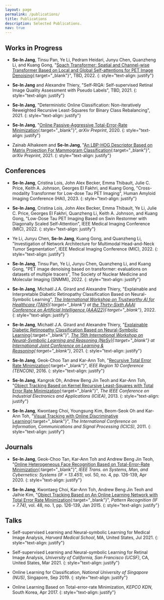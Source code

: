 ```yaml
---
layout: page
permalink: /publications/
title: Publications
description: Selected Publications.
nav: true
---
```




## Works in Progress
- **Se-In Jang**, Tinsu Pan, Ye Li, Pedram Heidari, Junyu Chen, Quanzheng Li, and Kuang Gong, "[Spach Transformer: Spatial and Channel-wise Transformer Based on Local and Global Self-attentions for PET Image Denoising](https://arxiv.org/abs/2209.03300){:target="_blank"}", TBD, 2022. 
{: style="text-align: justify"}

- **Se-In Jang** and Alexandre Thiery, "Self-RIQA: Self-supervised Retinal Image Quality Assessment with Pseudo Labels", TBD, 2021. 
{: style="text-align: justify"}

- **Se-In Jang**, "Deterministic Online Classification: Non-iteratively Reweighted Recursive Least-Squares for Binary Class Rebalancing", 2021.
{: style="text-align: justify"}

- **Se-In Jang**, "[Online Passive-Aggressive Total-Error-Rate Minimization](https://arxiv.org/abs/2002.01771){:target="_blank"}", *arXiv Preprint*, 2020.
{: style="text-align: justify"}

- Zainab Alhakeem and **Se-In Jang**, "[An LBP-HOG Descriptor Based on Matrix Projection For Mammogram Classification](https://arxiv.org/abs/1904.00187){:target="_blank"}", *arXiv Preprint*, 2021.
{: style="text-align: justify"}


## Conferences
- **Se-In Jang**, Cristina Lois, John Alex Becker, Emma Thibault, Julie C. Price, Keith A. Johnson, Georges El Fakhri, and Kuang Gong, "Cross-modality Transformer for Low-dose Tau PET Imaging", Human Amyloid Imaging Conference (HAI), 2023. 
{: style="text-align: justify"}

- **Se-In Jang**, Cristina Lois, John Alex Becker, Emma Thibault, Ye Li, Julie C. Price, Georges El Fakhri, Quanzheng Li, Keith A. Johnson, and Kuang Gong, "Low-Dose Tau PET Imaging Based on Swin Restormer with Diagonally Scaled Self-Attention", IEEE Medical Imaging Conference (MIC), 2022. 
{: style="text-align: justify"}

- Ye Li, Junyu Chen, **Se-In Jang**, Kuang Gong, and Quanzheng Li, "Investigation of Network Architecture for Multimodal Head-and-Neck Tumor Segmentation", IEEE Medical Imaging Conference (MIC), 2022. 
{: style="text-align: justify"}

- **Se-In Jang**, Tinsu Pan, Ye Li, Junyu Chen, Quanzheng Li, and Kuang Gong, "PET image denoising based on transformer: evaluations on datasets of multiple tracers", The Society of Nuclear Medicine and Molecular Imaging (SNMMI), 2022. 
{: style="text-align: justify"}

- **Se-In Jang**, Michaël J.A. Girard and Alexandre Thiery, "Explainable and Interpretable Diabetic Retinopathy Classification Based on Neural-Symbolic Learning", *[The International Workshop on Trustworthy AI for Healthcare (TAIH)](https://taih21.github.io/){:target="_blank"} at [the Thirty-Sixth AAAI Conference on Artificial Intelligence (AAAI22)](https://aaai.org/Conferences/AAAI-22/){:target="_blank"}*, 2022. 
{: style="text-align: justify"}


- **Se-In Jang**, Michaël J.A. Girard and Alexandre Thiery, "[Explainable Diabetic Retinopathy Classification Based on Neural-Symbolic Learning](http://ceur-ws.org/Vol-2986/paper8.pdf){:target="_blank"}", *[The 15th International Workshop on Neural-Symbolic Learning and Reasoning (NeSy)](https://sites.google.com/view/nesy20/home){:target="_blank"} at [International Joint Conference on Learning & Reasoning](http://lr2020.iit.demokritos.gr/){:target="_blank"}*, 2021. <!--   ([poster](http://lr2020.iit.demokritos.gr/posters/35.pdf){:target="_blank"}) -->
{: style="text-align: justify"}

- **Se-In Jang**, Geok-Choo Tan and Kar-Ann Toh, "[Recursive Total Error Rate Minimization](https://doi.org/10.1109/TENCON.2016.7847954){:target="_blank"}", *IEEE Region 10 Conference (TENCON)*, 2016.
{: style="text-align: justify"}

- **Se-In Jang**, Kangrok Oh, Andrew Beng Jin Teoh and Kar-Ann Toh, "[Object Tracking Based on Kernel Recursive Least-Squares with Total Error Rate Minimization](https://doi.org/10.1109/ICIEA.2013.6566588){:target="_blank"}", *The IEEE Conference on Industrial Electronics and Applications (ICIEA)*, 2013.
{: style="text-align: justify"}

- **Se-In Jang**, Kwontaeg Choi, Youngsung Kim, Beom-Seok Oh and Kar-Ann Toh, "[Visual Tracking with Online Discriminative Learning](https://doi.org/10.1109/ICICS.2011.6173536){:target="_blank"}", *The International Conference on Information, Communications and Signal Processing (ICICS)*, 2011.
{: style="text-align: justify"}


## Journals
- **Se-In Jang**, Geok-Choo Tan, Kar-Ann Toh and Andrew Beng Jin Teoh, "[Online Heterogeneous Face Recognition Based on Total-Error-Rate Minimization](https://doi.org/10.1109/TSMC.2017.2724761){:target="_blank"}", *IEEE Trans. on Systems, Man, and Cybernetics: Systems (IF = 13.451)*, vol. 50, no. 4, pp. 126-139, Apr 2020. 
{: style="text-align: justify"}

- **Se-In Jang**, Kwontaeg Choi, Kar-Ann Toh, Andrew Beng Jin Teoh and Jaihie Kim, "[Object Tracking Based on An Online Learning Network with Total Error Rate Minimization](https://doi.org/10.1016/j.patcog.2014.07.020){:target="_blank"}", *Pattern Recognition (IF = 7.74)*, vol. 48, no. 1, pp. 126-139, Jan 2015.
{: style="text-align: justify"}


## Talks
- Self-supervised Learning and Neural-symbolic Learning for Medical Image Analysis, *Harvard Medical School*, MA, United States, Jul 2021.
{: style="text-align: justify"}

- Self-supervised Learning and Neural-symbolic Learning for Retinal Image Analysis, *University of California, San Francisco (UCSF)*, CA, United States, Mar 2021.
{: style="text-align: justify"}

- Online Learning for Classification, *National University of Singapore (NUS)*, Singapore, Sep 2019.
{: style="text-align: justify"}

- Online Learning Based on Total-error-rate Minimization, *KEPCO KDN*, South Korea, Apr 2017.
{: style="text-align: justify"}
